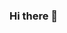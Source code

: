 ### Hi there 👋

<!--
**danielokoronkwo-coder/danielokoronkwo-coder** is a ✨ _special_ ✨ repository because its `README.md` (this file) appears on your GitHub profile.

Here are some ideas to get you started:

- 🔭 I’m currently working on different web apps
- 🌱 I’m currently learning nodejs
- 👯 I’m looking to collaborate on any web development project
- 🤔 I’m looking for help with starting out on open source contribution
- 💬 Ask me about web development
- 📫 How to reach me: twitter: https://twitter.com/@Authware, Faceebook: https://www.facebook.com/daniel.okoronkwo.52 Linkedin: https://www.linkedin.com/in/daniel-okoronkwo-a0a0821b2
- 😄 Pronouns: He, Him, His
- ⚡ Fun fact: I am a product of different tech community
-->
